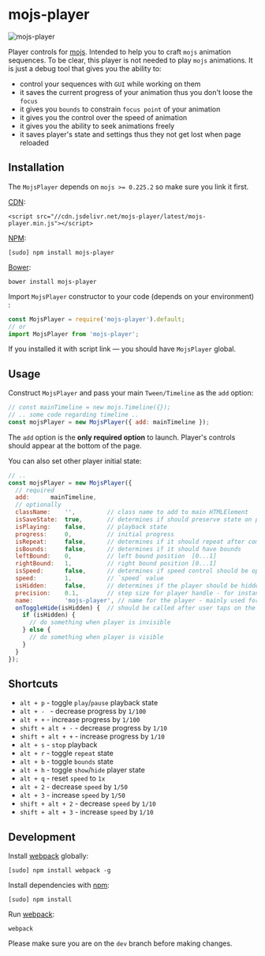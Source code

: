 # mojs-player

<img src="https://github.com/legomushroom/mojs-player/blob/master/mockups/mojs-player@x4.png?raw=true" alt="mojs-player" />

Player controls for [mojs](mojs.io). Intended to help you to craft `mojs` animation sequences. To be clear, this player is not needed to play `mojs` animations. It is just a debug tool that gives you the ability to:
 - control your sequences with `GUI` while working on them
 - it saves the current progress of your animation thus you don't loose the `focus`
 - it gives you `bounds` to constrain `focus point` of your animation
 - it gives you the control over the speed of animation
 - it gives you the ability to seek animations freely
 - it saves player's state and settings thus they not get lost when page reloaded

## Installation

The `MojsPlayer` depends on `mojs >= 0.225.2` so make sure you link it first.

[CDN](https://www.jsdelivr.com/):

```
<script src="//cdn.jsdelivr.net/mojs-player/latest/mojs-player.min.js"></script>
```

[NPM](https://www.npmjs.com/):

```
[sudo] npm install mojs-player
```

[Bower](http://bower.io/):

```
bower install mojs-player
```

Import `MojsPlayer` constructor to your code (depends on your environment) :

```javascript
const MojsPlayer = require('mojs-player').default;
// or
import MojsPlayer from 'mojs-player';
```

If you installed it with script link — you should have `MojsPlayer` global.

## Usage

Construct `MojsPlayer` and pass your main `Tween/Timeline` as the `add` option:

```javascript
// const mainTimeline = new mojs.Timeline({});
// .. some code regarding timeline ..
const mojsPlayer = new MojsPlayer({ add: mainTimeline });
```

The `add` option is the **only required option** to launch. Player's controls should appear at the bottom of the page.

You can also set other player initial state:

```javascript
// ..
const mojsPlayer = new MojsPlayer({
  // required
  add:      mainTimeline,
  // optionally
  className:    '',         // class name to add to main HTMLElement
  isSaveState:  true,       // determines if should preserve state on page reload
  isPlaying:    false,      // playback state
  progress:     0,          // initial progress
  isRepeat:     false,      // determines if it should repeat after completion
  isBounds:     false,      // determines if it should have bounds
  leftBound:    0,          // left bound position  [0...1]
  rightBound:   1,          // right bound position [0...1]
  isSpeed:      false,      // determines if speed control should be open
  speed:        1,          // `speed` value
  isHidden:     false,      // determines if the player should be hidden
  precision:    0.1,        // step size for player handle - for instance, after page reload - player should restore timeline progress - the whole timeline will be updated incrementally with the `precision` step size until the progress will be met.
  name:         'mojs-player', // name for the player - mainly used for localstorage identifier, use to distinguish between multiple local players
  onToggleHide(isHidden) {  // should be called after user taps on the hide-button (isHidden is a boolean, indicating the visibility state of the player)
    if (isHidden) {
      // do something when player is invisible
    } else {
      // do something when player is visible
    }
  }
});
```

## Shortcuts

- `alt + p`  - toggle `play`/`pause` playback state
- `alt + - `  - decrease progress by `1/100`
- `alt + +` - increase progress by `1/100`
- `shift + alt + -` - decrease progress by `1/10`
- `shift + alt + +` - increase progress by `1/10`
- `alt + s` - `stop` playback
- `alt + r` - toggle `repeat` state
- `alt + b` - toggle `bounds` state
- `alt + h` - toggle `show`/`hide` player state
- `alt + q` - reset `speed` to `1x`
- `alt + 2` - decrease `speed` by `1/50`
- `alt + 3` - increase `speed` by `1/50`
- `shift + alt + 2` - decrease `speed` by `1/10`
- `shift + alt + 3` - increase `speed` by `1/10`


## Development

Install [webpack](https://webpack.github.io/) globally:

```tiddlywiki
[sudo] npm install webpack -g
```

Install dependencies with [npm](https://www.npmjs.com/):

```
[sudo] npm install
```

Run [webpack](https://webpack.github.io/):

```
webpack
```

Please make sure you are on the `dev` branch before making changes.
